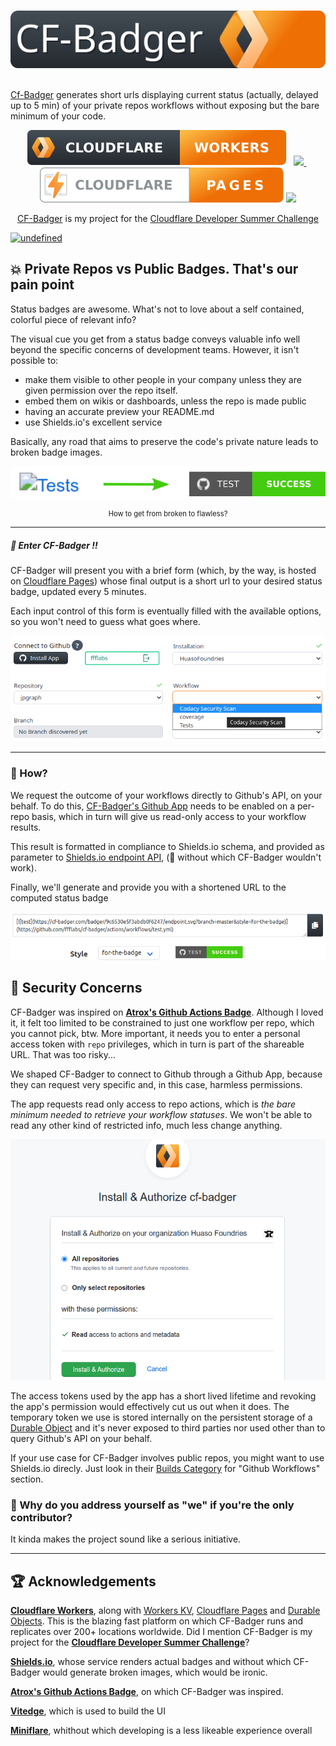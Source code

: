
&nbsp; &nbsp;&nbsp; &nbsp;&nbsp; &nbsp;[![Logo](/logo.svg)](https://cf-badger.com/) &nbsp; &nbsp;&nbsp; &nbsp;&nbsp; &nbsp;

[Cf-Badger](https://cf-badger.com) generates short urls displaying current status (actually, delayed up to 5 min) of your private repos workflows without exposing but the bare minimum of your code.
 
<p align="center" style="text-align:center">
<a href="https://workers.cloudflare.com/">
<img src="docs/images/cf-workers-badge.svg"></a>
&nbsp; 
<a href="https://github.com/ffflabs/cf-badger/actions/workflows/test.yml">
<img src="https://cf-badger.com/badger/_39bde4f39ee9a2140d3a/endpoint.svg?branch=master&style=for-the-badge">
</a>&nbsp; 
<a href="https://pages.cloudflare.com/">
<img src="docs/images/cf-pages-badge.svg"></a>
<img src="https://img.shields.io/static/v1?label=Made%20With&message=TypeScript&color=f0f0f0&labelColor=3974c0&style=for-the-badge&logo=typescript&logoColor=white&messageColor=3974c0">

<div align="center" style="text-align:center"><a href="https://cf-badger.com">CF-Badger</a> is my project for the <a href="https://challenge.developers.cloudflare.com/">Cloudflare Developer Summer Challenge</a></div>

</p> 
<a href="undefined"><img alt="undefined" src="https://local.cf-badger.com/images/endpoint.svg?branch=master&style=for-the-badge" /></a>

## 💥 Private Repos vs Public Badges. That's our pain point

Status badges are awesome. What's not to love about a self contained, colorful piece of relevant info?

The visual cue you get from a status badge conveys valuable info well beyond the specific concerns of development teams. However, it isn't possible to:

  -  make them visible to other people in your company unless they are given permission over the repo itself.
  -  embed them on wikis or dashboards, unless the repo is made public 
  -  having an accurate preview your README.md
  -  use Shields.io's excellent service
  
Basically, any road that aims to preserve the code's private nature leads to broken badge images.

<p align="center" style="text-align:center">


<img src="docs/images/before_and_after200.svg">

<div align="center" style="font-size:0.8em;text-align:center">How to get from broken to flawless?</div>

</p>

------------

##### 🎉 Enter **CF-Badger** !!

CF-Badger will present you with a brief form (which, by the way, is hosted on [Cloudflare Pages](https://pages.cloudflare.com)) whose final output is a short url to your desired status badge, updated every 5 minutes. 

Each input control of this form is eventually filled with the available options, so you won't need to guess what goes where. 



<p align="center">


<img src="docs/images/sshot.png">

</p>

--------------

### 🎯 How?

We request the outcome of your workflows directly to Github's API, on your behalf. To do this, [CF-Badger's Github App](https://github.com/apps/cf-badger) needs to be enabled on a per-repo basis, which in turn will give us read-only access to your workflow results. 



This result is formatted in compliance to Shields.io schema, and provided as parameter to [Shields.io endpoint API](https://shields.io/endpoint), (🙌 without which CF-Badger wouldn't work). 

Finally, we'll generate and provide you with a shortened URL to the computed status badge

<p align="center">


<img src="docs/images/markdown.png">

</p>

## **🔐 Security Concerns**

CF-Badger was inspired on **[Atrox's Github Actions Badge](https://actions-badge.atrox.dev/)**. Although I loved it, it felt too limited to be constrained to just one workflow per repo, which you cannot pick, btw. More important, it needs you to enter a personal access token with `repo` privileges, which in turn is part of the shareable URL. That was too risky...

We shaped CF-Badger to connect to Github through a Github App, because they can request very specific and, in this case, harmless permissions. 

The app requests read only access to repo actions, which is *the bare minimum needed to retrieve your workflow statuses*. We won't be able to read any other kind of restricted info, much less change anything. 


<p align="center">


<img src="docs/images/permissions.png">

</p>

The access tokens used by the app has a short lived lifetime and revoking the app's permission would effectively cut us out when it does. The temporary token we use is stored internally on the persistent storage of a [Durable Object](https://blog.cloudflare.com/introducing-workers-durable-objects/) and it's never exposed to third parties nor used other than to query Github's API on your behalf. 



If your use case for CF-Badger involves public repos, you might want to use Shields.io direcly. Just look in their [Builds Category](https://shields.io/category/build) for "Github Workflows" section.


### 🤷 Why do you address yourself as "we" if you're the only contributor? 


It kinda makes the project sound like a serious initiative. 

--------------
## 🏆 Acknowledgements 

**[Cloudflare Workers](https://www.cloudflare.com/products/workers)**, along with [Workers KV](https://www.cloudflare.com/products/workers-kv/), [Cloudflare Pages](https://pages.cloudflare.com/) and [Durable Objects](https://blog.cloudflare.com/introducing-workers-durable-objects/). This is the blazing fast platform on which CF-Badger runs and replicates over 200+ locations worldwide. Did I mention CF-Badger is my project for the **[Cloudflare Developer Summer Challenge](https://challenge.developers.cloudflare.com/)**?

**[Shields.io](https://shields.io)**, whose service renders actual badges and without which CF-Badger would generate broken images, which would be ironic.

**[Atrox's Github Actions Badge](https://actions-badge.atrox.dev/)**, on which CF-Badger was inspired.

**[Vitedge](https://vitedge.js.org)**, which is used to build the UI 

**[Miniflare](https://miniflare.dev/)**, whithout which developing is a less likeable experience overall


